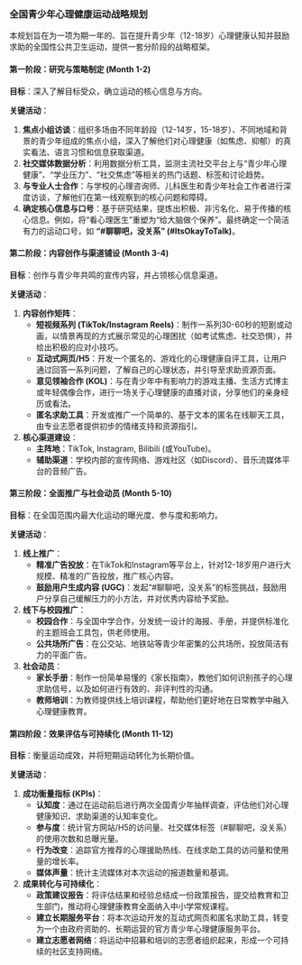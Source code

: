 ### 全国青少年心理健康运动战略规划

本规划旨在为一项为期一年的、旨在提升青少年（12-18岁）心理健康认知并鼓励求助的全国性公共卫生运动，提供一套分阶段的战略框架。

#### 第一阶段：研究与策略制定 (Month 1-2)

**目标**：深入了解目标受众，确立运动的核心信息与方向。

**关键活动**：
1.  **焦点小组访谈**：组织多场由不同年龄段（12-14岁，15-18岁）、不同地域和背景的青少年组成的焦点小组，深入了解他们对心理健康（如焦虑、抑郁）的真实看法、语言习惯和信息获取渠道。
2.  **社交媒体数据分析**：利用数据分析工具，监测主流社交平台上与“青少年心理健康”、“学业压力”、“社交焦虑”等相关的热门话题、标签和讨论趋势。
3.  **与专业人士合作**：与学校的心理咨询师、儿科医生和青少年社会工作者进行深度访谈，了解他们在第一线观察到的核心问题和障碍。
4.  **确定核心信息与口号**：基于研究结果，提炼出积极、非污名化、易于传播的核心信息。例如，将“看心理医生”重塑为“给大脑做个保养”。最终确定一个简洁有力的运动口号，如 **“#聊聊吧，没关系” (#ItsOkayToTalk)**。

#### 第二阶段：内容创作与渠道铺设 (Month 3-4)

**目标**：创作与青少年共鸣的宣传内容，并占领核心信息渠道。

**关键活动**：
1.  **内容创作矩阵**：
    *   **短视频系列 (TikTok/Instagram Reels)**：制作一系列30-60秒的短剧或动画，以情景再现的方式展示常见的心理困扰（如考试焦虑、社交恐惧），并给出积极的应对小技巧。
    *   **互动式网页/H5**：开发一个匿名的、游戏化的心理健康自评工具，让用户通过回答一系列问题，了解自己的心理状态，并引导至求助资源页面。
    *   **意见领袖合作 (KOL)**：与在青少年中有影响力的游戏主播、生活方式博主或年轻偶像合作，进行一场关于心理健康的直播对谈，分享他们的亲身经历或看法。
    *   **匿名求助工具**：开发或推广一个简单的、基于文本的匿名在线聊天工具，由专业志愿者提供初步的情绪支持和资源指引。
2.  **核心渠道建设**：
    *   **主阵地**：TikTok, Instagram, Bilibili (或YouTube)。
    *   **辅助渠道**：学校内部的宣传网络、游戏社区（如Discord）、音乐流媒体平台的音频广告。

#### 第三阶段：全面推广与社会动员 (Month 5-10)

**目标**：在全国范围内最大化运动的曝光度、参与度和影响力。

**关键活动**：
1.  **线上推广**：
    *   **精准广告投放**：在TikTok和Instagram等平台上，针对12-18岁用户进行大规模、精准的广告投放，推广核心内容。
    *   **鼓励用户生成内容 (UGC)**：发起“#聊聊吧，没关系”的标签挑战，鼓励用户分享自己缓解压力的小方法，并对优秀内容给予奖励。
2.  **线下与校园推广**：
    *   **校园合作**：与全国中学合作，分发统一设计的海报、手册，并提供标准化的主题班会工具包，供老师使用。
    *   **公共场所广告**：在公交站、地铁站等青少年密集的公共场所，投放简洁有力的平面广告。
3.  **社会动员**：
    *   **家长手册**：制作一份简单易懂的《家长指南》，教他们如何识别孩子的心理求助信号，以及如何进行有效的、非评判性的沟通。
    *   **教师培训**：为教师提供线上培训课程，帮助他们更好地在日常教学中融入心理健康教育。

#### 第四阶段：效果评估与可持续化 (Month 11-12)

**目标**：衡量运动成效，并将短期运动转化为长期价值。

**关键活动**：
1.  **成功衡量指标 (KPIs)**：
    *   **认知度**：通过在运动前后进行两次全国青少年抽样调查，评估他们对心理健康知识、求助渠道的认知率变化。
    *   **参与度**：统计官方网站/H5的访问量、社交媒体标签（#聊聊吧，没关系）的使用次数和总曝光量。
    *   **行为改变**：追踪官方推荐的心理援助热线、在线求助工具的访问量和使用量的增长率。
    *   **媒体声量**：统计主流媒体对本次运动的报道数量和基调。
2.  **成果转化与可持续化**：
    *   **政策建议报告**：将评估结果和经验总结成一份政策报告，提交给教育和卫生部门，推动将心理健康教育全面纳入中小学常规课程。
    *   **建立长期服务平台**：将本次运动开发的互动式网页和匿名求助工具，转变为一个由政府资助的、长期运营的官方青少年心理健康服务平台。
    *   **建立志愿者网络**：将运动中招募和培训的志愿者组织起来，形成一个可持续的社区支持网络。